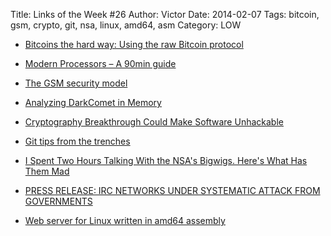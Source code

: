 Title: Links of the Week #26
Author: Victor
Date: 2014-02-07
Tags: bitcoin, gsm, crypto, git, nsa, linux, amd64, asm
Category: LOW

*   [Bitcoins the hard way: Using the raw Bitcoin protocol][1]

*   [Modern Processors &#8211; A 90min guide][2]

*   [The GSM security model][3]

*   [Analyzing DarkComet in Memory][4]

*   [Cryptography Breakthrough Could Make Software Unhackable][5]

*   [Git tips from the trenches][6]

*   [I Spent Two Hours Talking With the NSA's Bigwigs. Here's What Has Them Mad][7]

*   [PRESS RELEASE: IRC NETWORKS UNDER SYSTEMATIC ATTACK FROM GOVERNMENTS][8]

*   [Web server for Linux written in amd64 assembly][9]

 [1]: http://www.righto.com/2014/02/bitcoins-hard-way-using-raw-bitcoin.html
 [2]: http://www.lighterra.com/papers/modernmicroprocessors/
 [3]: http://www.kislaybhardwaj.com/2013/10/the-gsm-security-model.html
 [4]: http://www.tekdefense.com/news/2013/12/23/analyzing-darkcomet-in-memory.html
 [5]: http://www.wired.com/wiredscience/2014/02/cryptography-breakthrough/
 [6]: https://ochronus.com/git-tips-from-the-trenches/
 [7]: http://www.wired.com/threatlevel/2014/01/nsa-surveillance/
 [8]: https://www.quakenet.org/articles/102-press-release-irc-networks-under-systematic-attack-from-governments
 [9]: https://github.com/nemasu/asmttpd